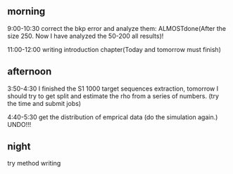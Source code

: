 

## morning
9:00-10:30 correct the bkp error and analyze them: ALMOSTdone(After the size 250. Now I have analyzed the 50-200 all results)!



11:00-12:00 writing introduction chapter(Today and tomorrow must finish)


## afternoon

3:50-4:30 I finished the S1 1000 target sequences extraction, tomorrow I should try to get split and estimate the rho from a series of numbers. (try the time and submit jobs)

4:40-5:30 get the distribution of emprical data (do the simulation again.) UNDO!!!



## night
try method writing





